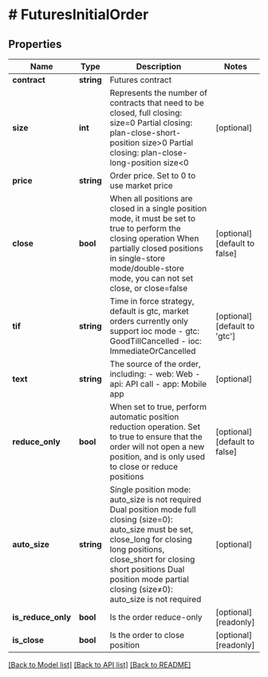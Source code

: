 # # FuturesInitialOrder

## Properties

Name | Type | Description | Notes
------------ | ------------- | ------------- | -------------
**contract** | **string** | Futures contract | 
**size** | **int** | Represents the number of contracts that need to be closed, full closing: size&#x3D;0 Partial closing: plan-close-short-position size&gt;0  Partial closing: plan-close-long-position size&lt;0 | [optional] 
**price** | **string** | Order price. Set to 0 to use market price | 
**close** | **bool** | When all positions are closed in a single position mode, it must be set to true to perform the closing operation When partially closed positions in single-store mode/double-store mode, you can not set close, or close&#x3D;false | [optional] [default to false]
**tif** | **string** | Time in force strategy, default is gtc, market orders currently only support ioc mode  - gtc: GoodTillCancelled - ioc: ImmediateOrCancelled | [optional] [default to 'gtc']
**text** | **string** | The source of the order, including: - web: Web - api: API call - app: Mobile app | [optional] 
**reduce_only** | **bool** | When set to true, perform automatic position reduction operation. Set to true to ensure that the order will not open a new position, and is only used to close or reduce positions | [optional] [default to false]
**auto_size** | **string** | Single position mode: auto_size is not required Dual position mode full closing (size&#x3D;0): auto_size must be set, close_long for closing long positions, close_short for closing short positions Dual position mode partial closing (size≠0): auto_size is not required | [optional] 
**is_reduce_only** | **bool** | Is the order reduce-only | [optional] [readonly] 
**is_close** | **bool** | Is the order to close position | [optional] [readonly] 

[[Back to Model list]](../../README.md#documentation-for-models) [[Back to API list]](../../README.md#documentation-for-api-endpoints) [[Back to README]](../../README.md)
